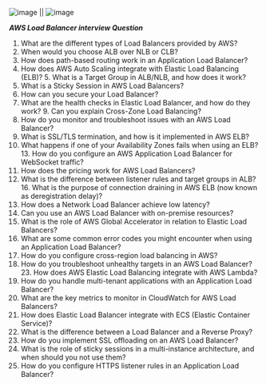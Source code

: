
![image](https://github.com/user-attachments/assets/dd791ef7-2ac4-4dff-979e-be25f97d24b5)  ||  ![image](https://github.com/user-attachments/assets/5ec2c7dd-91c0-41c2-be60-56887f2d76e4)



***AWS Load Balancer interview Question***


 1. What are the different types of Load Balancers provided by AWS? 
2. When would you choose ALB over NLB or CLB? 
3. How does path-based routing work in an Application Load Balancer?
 4. How does AWS Auto Scaling integrate with Elastic Load Balancing (ELB)? 5. What is a Target Group in ALB/NLB, and how does it work? 
6. What is a Sticky Session in AWS Load Balancers?
 7. How can you secure your Load Balancer? 
8. What are the health checks in Elastic Load Balancer, and how do they work? 9.
 Can you explain Cross-Zone Load Balancing? 
10. How do you monitor and troubleshoot issues with an AWS Load Balancer?
 11. What is SSL/TLS termination, and how is it implemented in AWS ELB?
 12. What happens if one of your Availability Zones fails when using an ELB? 13. How do you configure an AWS Application Load Balancer for WebSocket traffic? 
14. How does the pricing work for AWS Load Balancers?
 15. What is the difference between listener rules and target groups in ALB? 16. What is the purpose of connection draining in AWS ELB (now known as deregistration delay)?
 17. How does a Network Load Balancer achieve low latency?
 18. Can you use an AWS Load Balancer with on-premise resources?
 19. What is the role of AWS Global Accelerator in relation to Elastic Load Balancers? 
20. What are some common error codes you might encounter when using an Application Load Balancer? 
21. How do you configure cross-region load balancing in AWS? 
22. How do you troubleshoot unhealthy targets in an AWS Load Balancer? 23. How does AWS Elastic Load Balancing integrate with AWS Lambda? 
24. How do you handle multi-tenant applications with an Application Load Balancer?
 25. What are the key metrics to monitor in CloudWatch for AWS Load Balancers?
 26. How does Elastic Load Balancer integrate with ECS (Elastic Container Service)? 
27. What is the difference between a Load Balancer and a Reverse Proxy? 
28. How do you implement SSL offloading on an AWS Load Balancer?
 29. What is the role of sticky sessions in a multi-instance architecture, and when should you not use them? 
30. How do you configure HTTPS listener rules in an Application Load Balancer?
